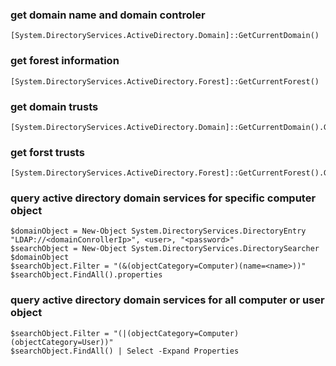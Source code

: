 ### get domain name and domain controler
```
[System.DirectoryServices.ActiveDirectory.Domain]::GetCurrentDomain()
```

### get forest information
```
[System.DirectoryServices.ActiveDirectory.Forest]::GetCurrentForest()
```

### get domain trusts
```
[System.DirectoryServices.ActiveDirectory.Domain]::GetCurrentDomain().GetAllTrustRelationships()
```

### get forst trusts
```
[System.DirectoryServices.ActiveDirectory.Forest]::GetCurrentForest().GetAllTrustRelationships()
```

### query active directory domain services for specific computer object
```
$domainObject = New-Object System.DirectoryServices.DirectoryEntry "LDAP://<domainConrollerIp>", <user>, "<password>"
$searchObject = New-Object System.DirectoryServices.DirectorySearcher $domainObject
$searchObject.Filter = "(&(objectCategory=Computer)(name=<name>))"
$searchObject.FindAll().properties
```

### query active directory domain services for all computer or user object 
```
$searchObject.Filter = "(|(objectCategory=Computer)(objectCategory=User))"
$searchObject.FindAll() | Select -Expand Properties
```


